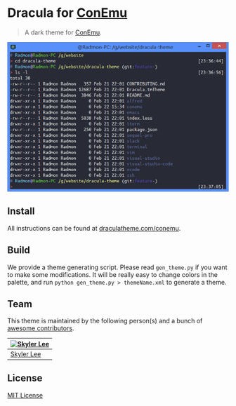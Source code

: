 # Dracula for [ConEmu](http://conemu.github.io)

> A dark theme for [ConEmu](http://conemu.github.io).

![Screenshot](./screenshot.png)

## Install

All instructions can be found at [draculatheme.com/conemu](https://draculatheme.com/conemu).

## Build

We provide a theme generating script. Please read `gen_theme.py` if you want
to make some modifications. It will be really easy to change colors in the palette,
and run `python gen_theme.py > themeName.xml` to generate a theme.

## Team

This theme is maintained by the following person(s) and a bunch of [awesome contributors](https://github.com/dracula/conemu/graphs/contributors).

[![Skyler Lee](https://avatars2.githubusercontent.com/u/6789491?v=3&s=70)](https://github.com/skylerlee) |
--- |
[Skyler Lee](https://github.com/skylerlee) |

## License

[MIT License](./LICENSE)

